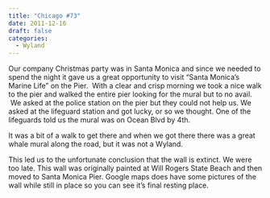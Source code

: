```yaml
---
title: "Chicago #73"
date: 2011-12-16
draft: false
categories:
  - Wyland
---
```


Our company Christmas party was in Santa Monica and since we needed to spend the night it gave us a great opportunity to visit “Santa Monica’s Marine Life” on the Pier.  With a clear and crisp morning we took a nice walk to the pier and walked the entire pier looking for the mural but to no avail.  We asked at the police station on the pier but they could not help us. We asked at the lifeguard station and got lucky, or so we thought. One of the lifeguards told us the mural was on Ocean Blvd by 4th.

It was a bit of a walk to get there and when we got there there was a great whale mural along the road, but it was not a Wyland.

This led us to the unfortunate conclusion that the wall is extinct. We were too late. This wall was originally painted at Will Rogers State Beach and then moved to Santa Monica Pier. Google maps does have some pictures of the wall while still in place so you can see it’s final resting place.